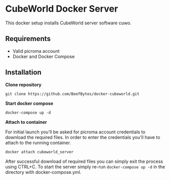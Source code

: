 # CubeWorld Docker Server
This docker setup installs CubeWorld server software cuwo.

## Requirements
- Valid picroma account
- Docker and Docker Compose

## Installation

**Clone repository**
```
git clone https://github.com/BeefBytes/docker-cubeworld.git
```

**Start docker compose**
```
docker-compose up -d
```

**Attach to container**

For initial launch you'll be asked for picroma account credentials to download the required files. In order to enter the credentials you'll have to attach to the running container.
```
docker attach cubeworld_server
```
After successful download of required files you can simply exit the process using CTRL+C. To start the server simply re-run `docker-compose up -d` in the directory with docker-compose.yml.